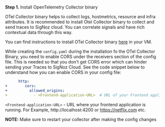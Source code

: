 **Step 1.** Install OpenTelemetry Collector binary

OTel Collector binary helps to collect logs, hostmetrics, resource and infra attributes. It is recommended to install Otel Collector binary to collect and send traces to SigNoz cloud. You can correlate signals and have rich contextual data through this way.

You can find instructions to install OTel Collector binary [here](https://signoz.io/docs/tutorial/opentelemetry-binary-usage-in-virtual-machine/) in your VM. 

While creating the `config.yaml` during the installation fo the OTel Collector Binary, you need to enable CORS under the receivers section of the config file. This is needed so that you don't get 
CORS error which can hinder sending your Traces to SigNoz Cloud. See the code snippet below to understand how you can enable CORS in your config file:

```yml
      http:
+        cors:
+          allowed_origins:
+            - <Frontend-application-URL>  # URL of your Frontend application. Example -> http://localhost:4200, https://netflix.com etc.
```
`<Frontend-application-URL>` - URL where your frontend application is running. For Example, http://localhost:4200 or https://netflix.com etc.

**NOTE:** Make sure to restart your collector after making the config changes